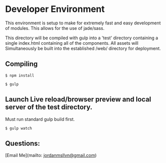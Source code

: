 # Developer Environment

This environment is setup to make for extremely fast and easy development of modules. This allows for the use of jade/sass.

This directory will be compiled with gulp into a 'test' directory containing a single index.html containing all of the components. All assets will Simultaneously be built into the established /web/ directory for deployment.


## Compiling  

```
$ npm install
```

```
$ gulp
```  

## Launch Live reload/browser preview and local server of the test directory.
Must run standard gulp build first.

```
$ gulp watch
```

## Questions:
[Email Me](mailto: jordanmsllvn@gmail.com)
